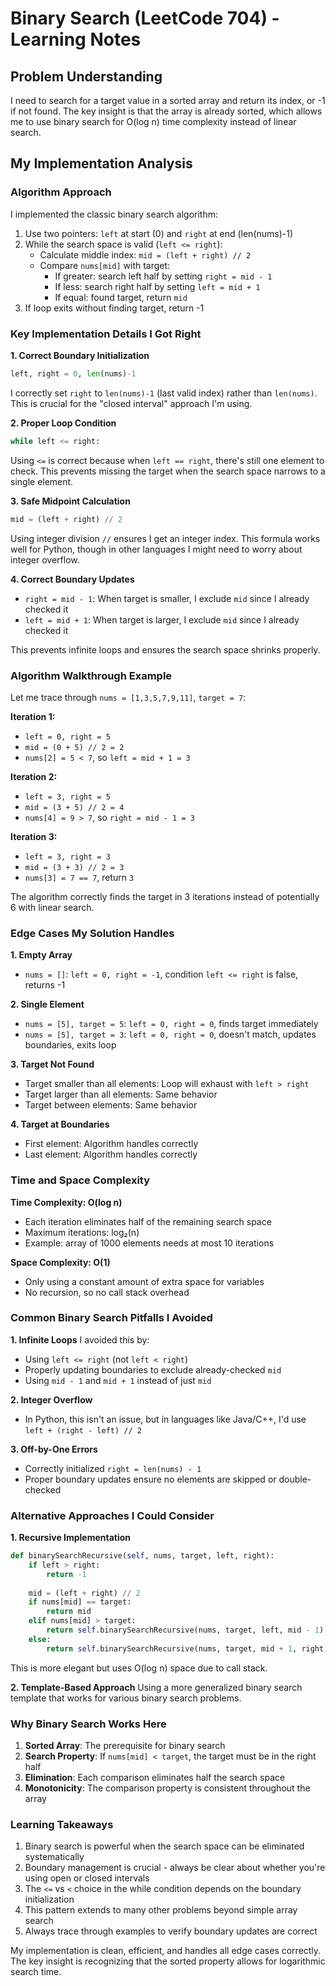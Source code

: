 # Binary Search (LeetCode 704) - Learning Notes

## Problem Understanding
I need to search for a target value in a sorted array and return its index, or -1 if not found. The key insight is that the array is already sorted, which allows me to use binary search for O(log n) time complexity instead of linear search.

## My Implementation Analysis

### Algorithm Approach
I implemented the classic binary search algorithm:
1. Use two pointers: `left` at start (0) and `right` at end (len(nums)-1)
2. While the search space is valid (`left <= right`):
   - Calculate middle index: `mid = (left + right) // 2`
   - Compare `nums[mid]` with target:
     - If greater: search left half by setting `right = mid - 1`
     - If less: search right half by setting `left = mid + 1`
     - If equal: found target, return `mid`
3. If loop exits without finding target, return -1

### Key Implementation Details I Got Right

**1. Correct Boundary Initialization**
```python
left, right = 0, len(nums)-1
```
I correctly set `right` to `len(nums)-1` (last valid index) rather than `len(nums)`. This is crucial for the "closed interval" approach I'm using.

**2. Proper Loop Condition**
```python
while left <= right:
```
Using `<=` is correct because when `left == right`, there's still one element to check. This prevents missing the target when the search space narrows to a single element.

**3. Safe Midpoint Calculation**
```python
mid = (left + right) // 2
```
Using integer division `//` ensures I get an integer index. This formula works well for Python, though in other languages I might need to worry about integer overflow.

**4. Correct Boundary Updates**
- `right = mid - 1`: When target is smaller, I exclude `mid` since I already checked it
- `left = mid + 1`: When target is larger, I exclude `mid` since I already checked it

This prevents infinite loops and ensures the search space shrinks properly.

### Algorithm Walkthrough Example
Let me trace through `nums = [1,3,5,7,9,11]`, `target = 7`:

**Iteration 1:**
- `left = 0, right = 5`
- `mid = (0 + 5) // 2 = 2`
- `nums[2] = 5 < 7`, so `left = mid + 1 = 3`

**Iteration 2:**
- `left = 3, right = 5`
- `mid = (3 + 5) // 2 = 4`
- `nums[4] = 9 > 7`, so `right = mid - 1 = 3`

**Iteration 3:**
- `left = 3, right = 3`
- `mid = (3 + 3) // 2 = 3`
- `nums[3] = 7 == 7`, return `3`

The algorithm correctly finds the target in 3 iterations instead of potentially 6 with linear search.

### Edge Cases My Solution Handles

**1. Empty Array**
- `nums = []`: `left = 0, right = -1`, condition `left <= right` is false, returns -1

**2. Single Element**
- `nums = [5], target = 5`: `left = 0, right = 0`, finds target immediately
- `nums = [5], target = 3`: `left = 0, right = 0`, doesn't match, updates boundaries, exits loop

**3. Target Not Found**
- Target smaller than all elements: Loop will exhaust with `left > right`
- Target larger than all elements: Same behavior
- Target between elements: Same behavior

**4. Target at Boundaries**
- First element: Algorithm handles correctly
- Last element: Algorithm handles correctly

### Time and Space Complexity

**Time Complexity: O(log n)**
- Each iteration eliminates half of the remaining search space
- Maximum iterations: log₂(n)
- Example: array of 1000 elements needs at most 10 iterations

**Space Complexity: O(1)**
- Only using a constant amount of extra space for variables
- No recursion, so no call stack overhead

### Common Binary Search Pitfalls I Avoided

**1. Infinite Loops**
I avoided this by:
- Using `left <= right` (not `left < right`)
- Properly updating boundaries to exclude already-checked `mid`
- Using `mid - 1` and `mid + 1` instead of just `mid`

**2. Integer Overflow**
- In Python, this isn't an issue, but in languages like Java/C++, I'd use `left + (right - left) // 2`

**3. Off-by-One Errors**
- Correctly initialized `right = len(nums) - 1`
- Proper boundary updates ensure no elements are skipped or double-checked

### Alternative Approaches I Could Consider

**1. Recursive Implementation**
```python
def binarySearchRecursive(self, nums, target, left, right):
    if left > right:
        return -1
    
    mid = (left + right) // 2
    if nums[mid] == target:
        return mid
    elif nums[mid] > target:
        return self.binarySearchRecursive(nums, target, left, mid - 1)
    else:
        return self.binarySearchRecursive(nums, target, mid + 1, right)
```
This is more elegant but uses O(log n) space due to call stack.

**2. Template-Based Approach**
Using a more generalized binary search template that works for various binary search problems.

### Why Binary Search Works Here
1. **Sorted Array**: The prerequisite for binary search
2. **Search Property**: If `nums[mid] < target`, the target must be in the right half
3. **Elimination**: Each comparison eliminates half the search space
4. **Monotonicity**: The comparison property is consistent throughout the array

### Learning Takeaways
1. Binary search is powerful when the search space can be eliminated systematically
2. Boundary management is crucial - always be clear about whether you're using open or closed intervals
3. The `<=` vs `<` choice in the while condition depends on the boundary initialization
4. This pattern extends to many other problems beyond simple array search
5. Always trace through examples to verify boundary updates are correct

My implementation is clean, efficient, and handles all edge cases correctly. The key insight is recognizing that the sorted property allows for logarithmic search time.